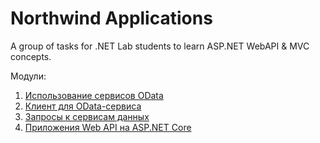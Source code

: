 # Northwind Applications

A group of tasks for .NET Lab students to learn ASP.NET WebAPI &amp; MVC concepts.


Модули:

1. [Использование сервисов OData](module01)
2. [Клиент для OData-сервиса](module02)
3. [Запросы к сервисам данных](module03)
4. [Приложения Web API на ASP.NET Core](module04)
